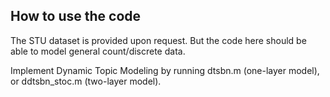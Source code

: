 ## How to use the code

The STU dataset is provided upon request. But the code here should be able to model general count/discrete data. 

Implement Dynamic Topic Modeling by running dtsbn.m (one-layer model), or ddtsbn_stoc.m (two-layer model).






 




